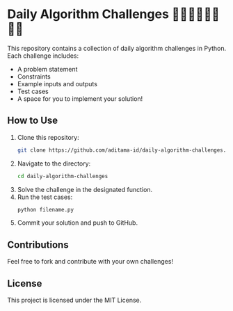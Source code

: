 # Daily Algorithm Challenges 🧑‍💻🔥🔥🔥🔥🔥🔥

This repository contains a collection of daily algorithm challenges in Python. Each challenge includes:
- A problem statement
- Constraints
- Example inputs and outputs
- Test cases
- A space for you to implement your solution!

## How to Use
1. Clone this repository:
   ```sh
   git clone https://github.com/aditama-id/daily-algorithm-challenges.git
   ```
2. Navigate to the directory:
   ```sh
   cd daily-algorithm-challenges
   ```
3. Solve the challenge in the designated function.
4. Run the test cases:
   ```sh
   python filename.py
   ```
5. Commit your solution and push to GitHub.

## Contributions
Feel free to fork and contribute with your own challenges!

## License
This project is licensed under the MIT License.
